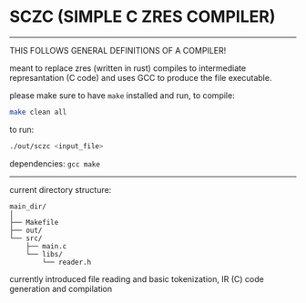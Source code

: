 # SCZC (SIMPLE C ZRES COMPILER)
---
THIS FOLLOWS GENERAL DEFINITIONS OF A COMPILER!

meant to replace zres (written in rust)
compiles to intermediate represantation (C code) and uses GCC to produce the file executable.

please make sure to have `make` installed and run, to compile:
```sh
make clean all
```
to run:
```sh
./out/sczc <input_file>
```

dependencies:
`gcc make`

---
current directory structure:
```
main_dir/
│
├── Makefile
├── out/
└── src/
    ├── main.c
    └── libs/
        └── reader.h
```
currently introduced file reading and basic tokenization, IR (C) code generation and compilation
